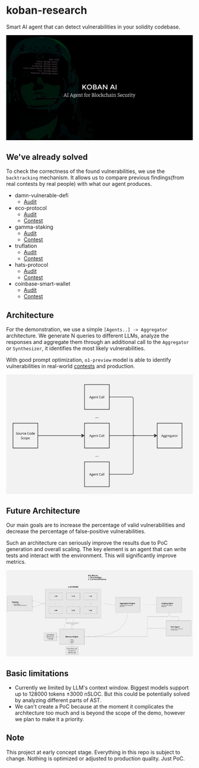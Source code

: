 # koban-research

Smart AI agent that can detect vulnerabilities in your solidity codebase.

![Banner](./assets/banner.png)

## We've already solved

To check the correctness of the found vulnerabilities, we use the `backtracking` mechanism. It allows us to compare previous findings(from real contests by real people) with what our agent produces.

- damn-vulnerable-defi
    - [Audit](./reports/damn-vulnerable-defi/)
- eco-protocol
    - [Audit](./reports/eco-protocol/)
    - [Contest](https://audits.sherlock.xyz/contests/80?filter=questions)
- gamma-staking
    - [Audit](./reports/gamma-staking/)
    - [Contest](https://audits.sherlock.xyz/contests/330?filter=questions)
- truflation
    - [Audit](./reports/truflation/)
    - [Contest](https://audits.sherlock.xyz/contests/151?filter=questions)
- hats-protocol
    - [Audit](./reports/hats-protocol/)
    - [Contest](https://audits.sherlock.xyz/contests/614?filter=questions)
- coinbase-smart-wallet
    - [Audit](./reports/coinbase-smart-wallet/)
    - [Contest](https://code4rena.com/audits/2024-03-smart-wallet)

## Architecture

For the demonstration, we use a simple `[Agents..] -> Aggregator` architecture. We generate N queries to different LLMs, analyze the responses and aggregate them through an additional call to the `Aggregator` or `Synthesizer`, it identifies the most likely vulnerabilities.

With good prompt optimization, `o1-preview` model is able to identify vulnerabilities in real-world [contests](./reports/eco-protocol/) and production.

![Architecture](./assets/arch.jpg)

## Future Architecture

Our main goals are to increase the percentage of valid vulnerabilities and decrease the percentage of false-positive vulnerabilities.

Such an architecture can seriously improve the results due to PoC generation and overall scaling. The key element is an agent that can write tests and interact with the environment. This will significantly improve metrics.

![Future architecture](./assets/arch-future.jpg)

## Basic limitations

- Currently we limited by LLM's context window. Biggest models support up to 128000 tokens ±3000 nSLOC. But this could be potentially solved by analyzing different parts of AST.
- We can't create a PoC because at the moment it complicates the architecture too much and is beyond the scope of the demo, however we plan to make it a priority.

## Note

This project at early concept stage. Everything in this repo is subject to change. Nothing is optimized or adjusted to production quality. Just PoC.
